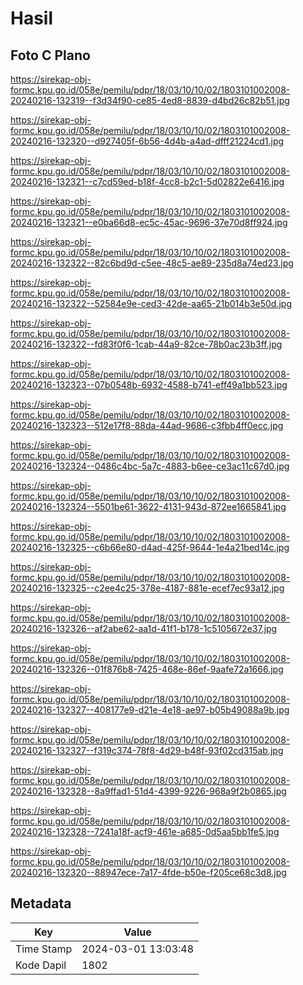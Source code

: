 # Hasil

## Foto C Plano

https://sirekap-obj-formc.kpu.go.id/058e/pemilu/pdpr/18/03/10/10/02/1803101002008-20240216-132319--f3d34f90-ce85-4ed8-8839-d4bd26c82b51.jpg

https://sirekap-obj-formc.kpu.go.id/058e/pemilu/pdpr/18/03/10/10/02/1803101002008-20240216-132320--d927405f-6b56-4d4b-a4ad-dfff21224cd1.jpg

https://sirekap-obj-formc.kpu.go.id/058e/pemilu/pdpr/18/03/10/10/02/1803101002008-20240216-132321--c7cd59ed-b18f-4cc8-b2c1-5d02822e6416.jpg

https://sirekap-obj-formc.kpu.go.id/058e/pemilu/pdpr/18/03/10/10/02/1803101002008-20240216-132321--e0ba66d8-ec5c-45ac-9696-37e70d8ff924.jpg

https://sirekap-obj-formc.kpu.go.id/058e/pemilu/pdpr/18/03/10/10/02/1803101002008-20240216-132322--82c6bd9d-c5ee-48c5-ae89-235d8a74ed23.jpg

https://sirekap-obj-formc.kpu.go.id/058e/pemilu/pdpr/18/03/10/10/02/1803101002008-20240216-132322--52584e9e-ced3-42de-aa65-21b014b3e50d.jpg

https://sirekap-obj-formc.kpu.go.id/058e/pemilu/pdpr/18/03/10/10/02/1803101002008-20240216-132322--fd83f0f6-1cab-44a9-82ce-78b0ac23b3ff.jpg

https://sirekap-obj-formc.kpu.go.id/058e/pemilu/pdpr/18/03/10/10/02/1803101002008-20240216-132323--07b0548b-6932-4588-b741-eff49a1bb523.jpg

https://sirekap-obj-formc.kpu.go.id/058e/pemilu/pdpr/18/03/10/10/02/1803101002008-20240216-132323--512e17f8-88da-44ad-9686-c3fbb4ff0ecc.jpg

https://sirekap-obj-formc.kpu.go.id/058e/pemilu/pdpr/18/03/10/10/02/1803101002008-20240216-132324--0486c4bc-5a7c-4883-b6ee-ce3ac11c67d0.jpg

https://sirekap-obj-formc.kpu.go.id/058e/pemilu/pdpr/18/03/10/10/02/1803101002008-20240216-132324--5501be61-3622-4131-943d-872ee1665841.jpg

https://sirekap-obj-formc.kpu.go.id/058e/pemilu/pdpr/18/03/10/10/02/1803101002008-20240216-132325--c6b66e80-d4ad-425f-9644-1e4a21bed14c.jpg

https://sirekap-obj-formc.kpu.go.id/058e/pemilu/pdpr/18/03/10/10/02/1803101002008-20240216-132325--c2ee4c25-378e-4187-881e-ecef7ec93a12.jpg

https://sirekap-obj-formc.kpu.go.id/058e/pemilu/pdpr/18/03/10/10/02/1803101002008-20240216-132326--af2abe62-aa1d-41f1-b178-1c5105672e37.jpg

https://sirekap-obj-formc.kpu.go.id/058e/pemilu/pdpr/18/03/10/10/02/1803101002008-20240216-132326--01f876b8-7425-468e-86ef-9aafe72a1666.jpg

https://sirekap-obj-formc.kpu.go.id/058e/pemilu/pdpr/18/03/10/10/02/1803101002008-20240216-132327--408177e9-d21e-4e18-ae97-b05b49088a9b.jpg

https://sirekap-obj-formc.kpu.go.id/058e/pemilu/pdpr/18/03/10/10/02/1803101002008-20240216-132327--f319c374-78f8-4d29-b48f-93f02cd315ab.jpg

https://sirekap-obj-formc.kpu.go.id/058e/pemilu/pdpr/18/03/10/10/02/1803101002008-20240216-132328--8a9ffad1-51d4-4399-9226-968a9f2b0865.jpg

https://sirekap-obj-formc.kpu.go.id/058e/pemilu/pdpr/18/03/10/10/02/1803101002008-20240216-132328--7241a18f-acf9-461e-a685-0d5aa5bb1fe5.jpg

https://sirekap-obj-formc.kpu.go.id/058e/pemilu/pdpr/18/03/10/10/02/1803101002008-20240216-132320--88947ece-7a17-4fde-b50e-f205ce68c3d8.jpg


## Metadata

| Key        | Value               |
| ---------- | ------------------- |
| Time Stamp | 2024-03-01 13:03:48 |
| Kode Dapil | 1802                |



